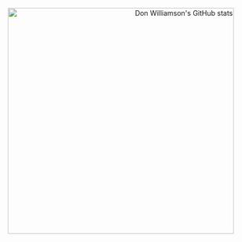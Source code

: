 <p align="right">
  <a href="https://github.com/anuraghazra/github-readme-stats">
    <img width="460" align="right" alt="Don Williamson's GitHub stats" src="https://github-readme-stats.vercel.app/api?username=dwilliamson&count_private=true&include_all_commits=true&theme=dark&show_icons=true" />
  </a>
</p>


<!--
**dwilliamson/dwilliamson** is a ✨ _special_ ✨ repository because its `README.md` (this file) appears on your GitHub profile.

Here are some ideas to get you started:

- 🔭 I’m currently working on ...
- 🌱 I’m currently learning ...
- 👯 I’m looking to collaborate on ...
- 🤔 I’m looking for help with ...
- 💬 Ask me about ...
- 📫 How to reach me: ...
- 😄 Pronouns: ...
- ⚡ Fun fact: ...
-->
